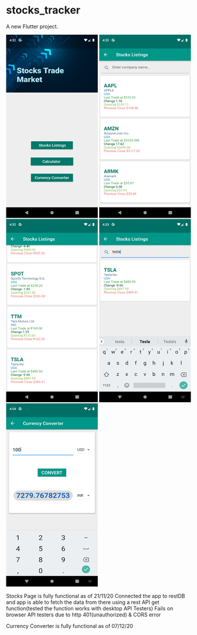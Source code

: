 # stocks_tracker

A new Flutter project.

<img src="https://github.com/Ln8plus/miniature-chainsaw/blob/main/Screenshot_1613646169.png"   width="250" height="500"> <img src ="https://github.com/Ln8plus/miniature-chainsaw/blob/main/Screenshot_1613646176.png"  width="250" height="500"> <img src ="https://github.com/Ln8plus/miniature-chainsaw/blob/main/Screenshot_1613646180.png"  width="250" height="500"> <img src ="https://github.com/Ln8plus/miniature-chainsaw/blob/main/Screenshot_1613646189.png"  width="250" height="500"> <img src ="https://github.com/Ln8plus/miniature-chainsaw/blob/main/Screenshot_1613647441.png"  width="250" height="500">

Stocks Page is fully functional as of 21/11/20
Connected the app to restDB and app is able to fetch the data from
there using a rest API get function(tested the function works with desktop API Testers)
Fails on browser API testers due to http 401(unauthorized) & CORS error


Currency Converter is fully functional as of 07/12/20




